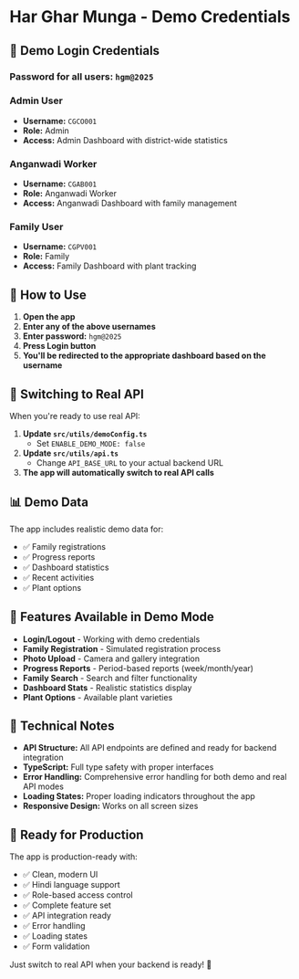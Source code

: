 # Har Ghar Munga - Demo Credentials

## 🚀 Demo Login Credentials

### **Password for all users:** `hgm@2025`

### **Admin User**
- **Username:** `CGCO001`
- **Role:** Admin
- **Access:** Admin Dashboard with district-wide statistics

### **Anganwadi Worker**
- **Username:** `CGAB001`
- **Role:** Anganwadi Worker
- **Access:** Anganwadi Dashboard with family management

### **Family User**
- **Username:** `CGPV001`
- **Role:** Family
- **Access:** Family Dashboard with plant tracking

## 📱 How to Use

1. **Open the app**
2. **Enter any of the above usernames**
3. **Enter password:** `hgm@2025`
4. **Press Login button**
5. **You'll be redirected to the appropriate dashboard based on the username**

## 🔄 Switching to Real API

When you're ready to use real API:

1. **Update `src/utils/demoConfig.ts`**
   - Set `ENABLE_DEMO_MODE: false`
2. **Update `src/utils/api.ts`**
   - Change `API_BASE_URL` to your actual backend URL
3. **The app will automatically switch to real API calls**

## 📊 Demo Data

The app includes realistic demo data for:
- ✅ Family registrations
- ✅ Progress reports
- ✅ Dashboard statistics
- ✅ Recent activities
- ✅ Plant options

## 🎯 Features Available in Demo Mode

- **Login/Logout** - Working with demo credentials
- **Family Registration** - Simulated registration process
- **Photo Upload** - Camera and gallery integration
- **Progress Reports** - Period-based reports (week/month/year)
- **Family Search** - Search and filter functionality
- **Dashboard Stats** - Realistic statistics display
- **Plant Options** - Available plant varieties

## 🔧 Technical Notes

- **API Structure:** All API endpoints are defined and ready for backend integration
- **TypeScript:** Full type safety with proper interfaces
- **Error Handling:** Comprehensive error handling for both demo and real API modes
- **Loading States:** Proper loading indicators throughout the app
- **Responsive Design:** Works on all screen sizes

## 🚀 Ready for Production

The app is production-ready with:
- ✅ Clean, modern UI
- ✅ Hindi language support
- ✅ Role-based access control
- ✅ Complete feature set
- ✅ API integration ready
- ✅ Error handling
- ✅ Loading states
- ✅ Form validation

Just switch to real API when your backend is ready! 🌱 
